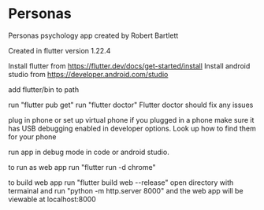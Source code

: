 # Personas

Personas psychology app created by Robert Bartlett

Created in flutter version 1.22.4

Install flutter from https://flutter.dev/docs/get-started/install
Install android studio from https://developer.android.com/studio

add flutter/bin to path

run "flutter pub get"
run "flutter doctor"
Flutter doctor should fix any issues

plug in phone or set up virtual phone
if you plugged in a phone make sure it has USB debugging enabled in developer options.
Look up how to find them for your phone

run app in debug mode in code or android studio.

to run as web app run "flutter run -d chrome"

to build web app run "flutter build web --release"
open directory with termainal and run "python -m http.server 8000"
and the web app will be viewable at localhost:8000